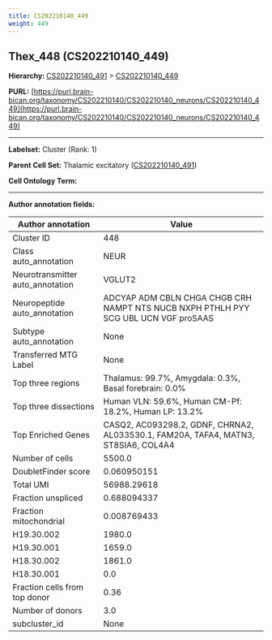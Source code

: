```yaml
---
title: CS202210140_449
weight: 449
---
```

## Thex_448 (CS202210140_449)
<b>Hierarchy: </b>
[CS202210140_491](../CS202210140_491) >
[CS202210140_449](../CS202210140_449)

**PURL:** [https://purl.brain-bican.org/taxonomy/CS202210140/CS202210140_neurons/CS202210140_449](https://purl.brain-bican.org/taxonomy/CS202210140/CS202210140_neurons/CS202210140_449)

---


**Labelset:** Cluster (Rank: 1)

**Parent Cell Set:** Thalamic excitatory ([CS202210140_491](../CS202210140_491))



**Cell Ontology Term:** 

[MARKER GENES.]: #


---

[TRANSFERRED ANNOTATIONS.]: #


[AUTHOR ANNOTATION FIELDS.]: #


**Author annotation fields:**

| Author annotation | Value |
|-------------------|-------|
|Cluster ID|448|
|Class auto_annotation|NEUR|
|Neurotransmitter auto_annotation|VGLUT2|
|Neuropeptide auto_annotation|ADCYAP ADM CBLN CHGA CHGB CRH NAMPT NTS NUCB NXPH PTHLH PYY SCG UBL UCN VGF proSAAS|
|Subtype auto_annotation|None|
|Transferred MTG Label|None|
|Top three regions|Thalamus: 99.7%, Amygdala: 0.3%, Basal forebrain: 0.0%|
|Top three dissections|Human VLN: 59.6%, Human CM-Pf: 18.2%, Human LP: 13.2%|
|Top Enriched Genes|CASQ2, AC093298.2, GDNF, CHRNA2, AL033530.1, FAM20A, TAFA4, MATN3, ST8SIA6, COL4A4|
|Number of cells|5500.0|
|DoubletFinder score|0.060950151|
|Total UMI|56988.29618|
|Fraction unspliced|0.688094337|
|Fraction mitochondrial|0.008769433|
|H19.30.002|1980.0|
|H19.30.001|1659.0|
|H18.30.002|1861.0|
|H18.30.001|0.0|
|Fraction cells from top donor|0.36|
|Number of donors|3.0|
|subcluster_id|None|
